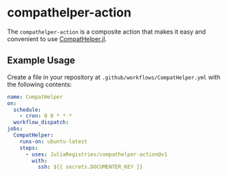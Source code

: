 # compathelper-action

The `compathelper-action` is a composite action that makes it easy and convenient to use [CompatHelper.jl](https://github.com/JuliaRegistries/CompatHelper.jl).

## Example Usage

Create a file in your repository at `.github/workflows/CompatHelper.yml` with the following contents:

```yaml
name: CompatHelper
on:
  schedule:
    - cron: 0 0 * * *
  workflow_dispatch:
jobs:
  CompatHelper:
    runs-on: ubuntu-latest
    steps:
      - uses: JuliaRegistries/compathelper-action@v1
        with:
          ssh: ${{ secrets.DOCUMENTER_KEY }}
```

